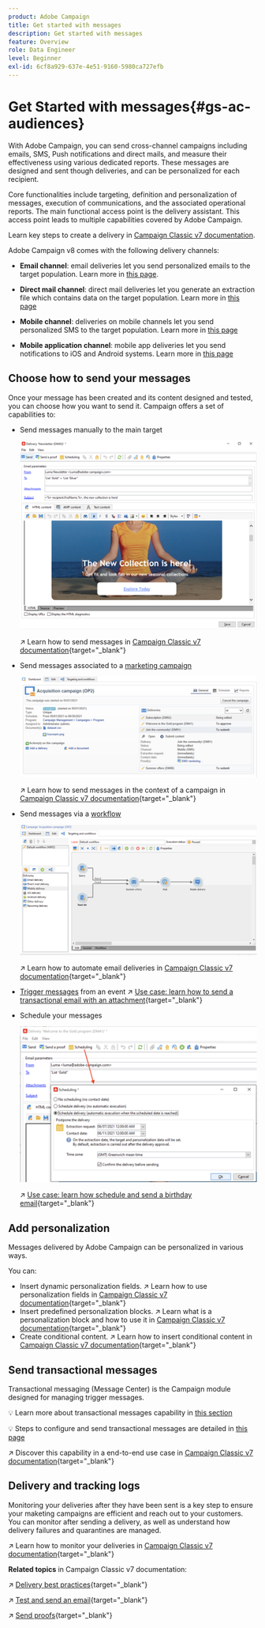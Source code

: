 ```yaml
---
product: Adobe Campaign
title: Get started with messages
description: Get started with messages
feature: Overview
role: Data Engineer
level: Beginner
exl-id: 6cf8a929-637e-4e51-9160-5980ca727efb
---
```

# Get Started with messages{#gs-ac-audiences}

With Adobe Campaign, you can send cross-channel campaigns including emails, SMS, Push notifications and direct mails, and measure their effectiveness using various dedicated reports. These messages are designed and sent though deliveries, and can be personalized for each recipient.

Core functionalities include targeting, definition and personalization of messages, execution of communications, and the associated operational reports. The main functional access point is the delivery assistant. This access point leads to multiple capabilities covered by Adobe Campaign.

Learn key steps to create a delivery in [Campaign Classic v7 documentation](https://experienceleague.adobe.com/docs/campaign-classic/using/sending-messages/key-steps-when-creating-a-delivery/steps-about-delivery-creation-steps.html).

Adobe Campaign v8 comes with the following delivery channels:

* **Email channel**: email deliveries let you send personalized emails to the target population. Learn more in [this page](../send/email.md).

* **Direct mail channel**: direct mail deliveries let you generate an extraction file which contains data on the target population.  Learn more in [this page](../send/direct-mail.md)

* **Mobile channel**: deliveries on mobile channels let you send personalized SMS to the target population.  Learn more in [this page](../send/sms.md)

* **Mobile application channel**: mobile app deliveries let you send notifications to iOS and Android systems.  Learn more in [this page](../send/push.md)

<!--
* **LINE channel**: LINE deliveries let you send messages on LINE, an instant messaging application available on all smartphones. Learn more in [this page](../send/line.md)
-->

## Choose how to send your messages 

Once your message has been created and its content designed and tested, you can choose how you want to send it. Campaign offers a set of capabilities to:

* Send messages manually to the main target

    ![](assets/send-email.png) 

   ↗️ Learn how to send messages in [Campaign Classic v7 documentation](https://experienceleague.adobe.com/docs/campaign-classic/using/sending-messages/sending-emails/sending-an-email/sending-messages.html){target="_blank"}

* Send messages associated to a [marketing campaign](campaigns.md)

   ![](assets/deliveries-in-a-campaign.png) 

   ↗️ Learn how to send messages in the context of a campaign in [Campaign Classic v7 documentation](https://experienceleague.adobe.com/docs/campaign-classic/using/orchestrating-campaigns/orchestrate-campaigns/marketing-campaign-deliveries.html){target="_blank"}

* Send messages via a [workflow](../config/workflows.md)

    ![](assets/send-in-a-wf.png) 

   ↗️ Learn how to automate email deliveries in [Campaign Classic v7 documentation](https://experienceleague.adobe.com/docs/campaign-classic/using/automating-with-workflows/action-activities/delivery.html){target="_blank"}

* [Trigger messages](../send/transactional.md) from an event
   ↗️ [Use case: learn how to send a transactional email with an attachment](https://experienceleague.adobe.com/docs/campaign-classic/using/transactional-messaging/transactional-email-with-attachments.html?lang=en){target="_blank"}

* Schedule your messages

   ![](assets/schedule-send.png) 
   
   ↗️ [Use case: learn how schedule and send a birthday email](https://experienceleague.adobe.com/docs/campaign-classic/using/automating-with-workflows/use-cases/deliveries/sending-a-birthday-email.html?){target="_blank"}


## Add personalization

Messages delivered by Adobe Campaign can be personalized in various ways. 

You can:

* Insert dynamic personalization fields. 
   ↗️ Learn how to use personalization fields in [Campaign Classic v7 documentation](https://experienceleague.adobe.com/docs/campaign-classic/using/sending-messages/personalizing-deliveries/personalization-fields.html){target="_blank"}
* Insert predefined personalization blocks. 
   ↗️ Learn what is a personalization block and how to use it in [Campaign Classic v7 documentation](https://experienceleague.adobe.com/docs/campaign-classic/using/sending-messages/personalizing-deliveries/personalization-blocks.html){target="_blank"}
* Create conditional content. 
   ↗️ Learn how to insert conditional content in [Campaign Classic v7 documentation](https://experienceleague.adobe.com/docs/campaign-classic/using/sending-messages/personalizing-deliveries/conditional-content.html){target="_blank"}

## Send transactional messages

Transactional messaging (Message Center) is the Campaign module designed for managing trigger messages. 

💡 Learn more about transactional messages capability in [this section](../dev/architecture.md#transac-msg-archi)

💡 Steps to configure and send transactional messages are detailed in [this page](../send/transactional.md)

↗️ Discover this capability in a end-to-end use case in [Campaign Classic v7 documentation](https://experienceleague.adobe.com/docs/campaign-classic/using/transactional-messaging/transactional-email-with-attachments.html){target="_blank"}

## Delivery and tracking logs

Monitoring your deliveries after they have been sent is a key step to ensure your maketing campaigns are efficient and reach out to your customers. You can monitor after sending a delivery, as well as understand how delivery failures and quarantines are managed.

↗️ Learn how to monitor your deliveries in [Campaign Classic v7 documentation](https://experienceleague.adobe.com/docs/campaign-classic/using/sending-messages/monitoring-deliveries/about-delivery-monitoring.html#sending-messages){target="_blank"}


**Related topics** in Campaign Classic v7 documentation:

↗️  [Delivery best practices](https://experienceleague.adobe.com/docs/campaign-classic/using/sending-messages/key-steps-when-creating-a-delivery/delivery-bestpractices/delivery-best-practices.html){target="_blank"}

↗️  [Test and send an email](https://experienceleague.adobe.com/docs/campaign-classic/using/sending-messages/sending-emails/sending-an-email/sending-messages.html){target="_blank"}

↗️  [Send proofs](https://experienceleague.adobe.com/docs/campaign-classic/using/sending-messages/key-steps-when-creating-a-delivery/steps-validating-the-delivery.html){target="_blank"}
